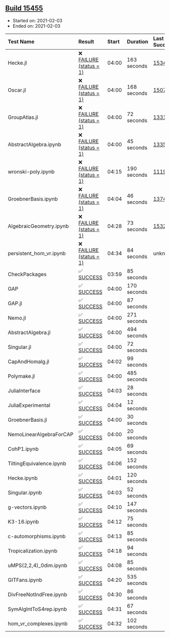 ## [Build 15455](https://oscarci.mathematik.uni-kl.de/job/oscar/15455/)

* Started on: 2021-02-03
* Ended on: 2021-02-03

| Test Name    | Result | Start | Duration | Last Success | First Failure |
|:-------------|:-------|:------|:---------|:-------------|:--------------|
| Hecke.jl | ❌ [FAILURE (status = 1)](https://oscarci.mathematik.uni-kl.de/job/oscar/15455/artifact/logs/build-15455/Hecke.jl.log) | 04:00 | 163 seconds | [15344](https://oscarci.mathematik.uni-kl.de/job/oscar/15344/) | [15348](https://oscarci.mathematik.uni-kl.de/job/oscar/15348/) |
| Oscar.jl | ❌ [FAILURE (status = 1)](https://oscarci.mathematik.uni-kl.de/job/oscar/15455/artifact/logs/build-15455/Oscar.jl.log) | 04:00 | 168 seconds | [15079](https://oscarci.mathematik.uni-kl.de/job/oscar/15079/) | [15080](https://oscarci.mathematik.uni-kl.de/job/oscar/15080/) |
| GroupAtlas.jl | ❌ [FAILURE (status = 1)](https://oscarci.mathematik.uni-kl.de/job/oscar/15455/artifact/logs/build-15455/GroupAtlas.jl.log) | 04:00 | 72 seconds | [13311](https://oscarci.mathematik.uni-kl.de/job/oscar/13311/) | [13312](https://oscarci.mathematik.uni-kl.de/job/oscar/13312/) |
| AbstractAlgebra.ipynb | ❌ [FAILURE (status = 1)](https://oscarci.mathematik.uni-kl.de/job/oscar/15455/artifact/logs/build-15455/AbstractAlgebra.ipynb.log) | 04:00 | 45 seconds | [13355](https://oscarci.mathematik.uni-kl.de/job/oscar/13355/) | [13356](https://oscarci.mathematik.uni-kl.de/job/oscar/13356/) |
| wronski-poly.ipynb | ❌ [FAILURE (status = 1)](https://oscarci.mathematik.uni-kl.de/job/oscar/15455/artifact/logs/build-15455/wronski-poly.ipynb.log) | 04:15 | 190 seconds | [11192](https://oscarci.mathematik.uni-kl.de/job/oscar/11192/) | [11193](https://oscarci.mathematik.uni-kl.de/job/oscar/11193/) |
| GroebnerBasis.ipynb | ❌ [FAILURE (status = 1)](https://oscarci.mathematik.uni-kl.de/job/oscar/15455/artifact/logs/build-15455/GroebnerBasis.ipynb.log) | 04:04 | 46 seconds | [13748](https://oscarci.mathematik.uni-kl.de/job/oscar/13748/) | [13749](https://oscarci.mathematik.uni-kl.de/job/oscar/13749/) |
| AlgebraicGeometry.ipynb | ❌ [FAILURE (status = 1)](https://oscarci.mathematik.uni-kl.de/job/oscar/15455/artifact/logs/build-15455/AlgebraicGeometry.ipynb.log) | 04:28 | 73 seconds | [15322](https://oscarci.mathematik.uni-kl.de/job/oscar/15322/) | [15323](https://oscarci.mathematik.uni-kl.de/job/oscar/15323/) |
| persistent_hom_vr.ipynb | ❌ [FAILURE (status = 1)](https://oscarci.mathematik.uni-kl.de/job/oscar/15455/artifact/logs/build-15455/persistent_hom_vr.ipynb.log) | 04:34 | 84 seconds | unknown | unknown |
| CheckPackages | ✅ [SUCCESS](https://oscarci.mathematik.uni-kl.de/job/oscar/15455/artifact/logs/build-15455/CheckPackages.log) | 03:59 | 85 seconds |  |  |
| GAP | ✅ [SUCCESS](https://oscarci.mathematik.uni-kl.de/job/oscar/15455/artifact/logs/build-15455/GAP.log) | 04:00 | 170 seconds |  |  |
| GAP.jl | ✅ [SUCCESS](https://oscarci.mathematik.uni-kl.de/job/oscar/15455/artifact/logs/build-15455/GAP.jl.log) | 04:00 | 87 seconds |  |  |
| Nemo.jl | ✅ [SUCCESS](https://oscarci.mathematik.uni-kl.de/job/oscar/15455/artifact/logs/build-15455/Nemo.jl.log) | 04:00 | 271 seconds |  |  |
| AbstractAlgebra.jl | ✅ [SUCCESS](https://oscarci.mathematik.uni-kl.de/job/oscar/15455/artifact/logs/build-15455/AbstractAlgebra.jl.log) | 04:00 | 494 seconds |  |  |
| Singular.jl | ✅ [SUCCESS](https://oscarci.mathematik.uni-kl.de/job/oscar/15455/artifact/logs/build-15455/Singular.jl.log) | 04:00 | 72 seconds |  |  |
| CapAndHomalg.jl | ✅ [SUCCESS](https://oscarci.mathematik.uni-kl.de/job/oscar/15455/artifact/logs/build-15455/CapAndHomalg.jl.log) | 04:02 | 99 seconds |  |  |
| Polymake.jl | ✅ [SUCCESS](https://oscarci.mathematik.uni-kl.de/job/oscar/15455/artifact/logs/build-15455/Polymake.jl.log) | 04:00 | 485 seconds |  |  |
| JuliaInterface | ✅ [SUCCESS](https://oscarci.mathematik.uni-kl.de/job/oscar/15455/artifact/logs/build-15455/JuliaInterface.log) | 04:03 | 28 seconds |  |  |
| JuliaExperimental | ✅ [SUCCESS](https://oscarci.mathematik.uni-kl.de/job/oscar/15455/artifact/logs/build-15455/JuliaExperimental.log) | 04:04 | 12 seconds |  |  |
| GroebnerBasis.jl | ✅ [SUCCESS](https://oscarci.mathematik.uni-kl.de/job/oscar/15455/artifact/logs/build-15455/GroebnerBasis.jl.log) | 04:00 | 30 seconds |  |  |
| NemoLinearAlgebraForCAP | ✅ [SUCCESS](https://oscarci.mathematik.uni-kl.de/job/oscar/15455/artifact/logs/build-15455/NemoLinearAlgebraForCAP.log) | 04:00 | 20 seconds |  |  |
| CohP1.ipynb | ✅ [SUCCESS](https://oscarci.mathematik.uni-kl.de/job/oscar/15455/artifact/logs/build-15455/CohP1.ipynb.log) | 04:05 | 69 seconds |  |  |
| TiltingEquivalence.ipynb | ✅ [SUCCESS](https://oscarci.mathematik.uni-kl.de/job/oscar/15455/artifact/logs/build-15455/TiltingEquivalence.ipynb.log) | 04:06 | 152 seconds |  |  |
| Hecke.ipynb | ✅ [SUCCESS](https://oscarci.mathematik.uni-kl.de/job/oscar/15455/artifact/logs/build-15455/Hecke.ipynb.log) | 04:01 | 120 seconds |  |  |
| Singular.ipynb | ✅ [SUCCESS](https://oscarci.mathematik.uni-kl.de/job/oscar/15455/artifact/logs/build-15455/Singular.ipynb.log) | 04:03 | 52 seconds |  |  |
| g-vectors.ipynb | ✅ [SUCCESS](https://oscarci.mathematik.uni-kl.de/job/oscar/15455/artifact/logs/build-15455/g-vectors.ipynb.log) | 04:10 | 147 seconds |  |  |
| K3-16.ipynb | ✅ [SUCCESS](https://oscarci.mathematik.uni-kl.de/job/oscar/15455/artifact/logs/build-15455/K3-16.ipynb.log) | 04:12 | 75 seconds |  |  |
| c-automorphisms.ipynb | ✅ [SUCCESS](https://oscarci.mathematik.uni-kl.de/job/oscar/15455/artifact/logs/build-15455/c-automorphisms.ipynb.log) | 04:13 | 85 seconds |  |  |
| Tropicalization.ipynb | ✅ [SUCCESS](https://oscarci.mathematik.uni-kl.de/job/oscar/15455/artifact/logs/build-15455/Tropicalization.ipynb.log) | 04:18 | 94 seconds |  |  |
| uMPS(2,2,4)_0dim.ipynb | ✅ [SUCCESS](https://oscarci.mathematik.uni-kl.de/job/oscar/15455/artifact/logs/build-15455/uMPS-2-2-4-_0dim.ipynb.log) | 04:08 | 85 seconds |  |  |
| GITFans.ipynb | ✅ [SUCCESS](https://oscarci.mathematik.uni-kl.de/job/oscar/15455/artifact/logs/build-15455/GITFans.ipynb.log) | 04:20 | 535 seconds |  |  |
| DivFreeNotIndFree.ipynb | ✅ [SUCCESS](https://oscarci.mathematik.uni-kl.de/job/oscar/15455/artifact/logs/build-15455/DivFreeNotIndFree.ipynb.log) | 04:30 | 86 seconds |  |  |
| SymAlgIntToS4rep.ipynb | ✅ [SUCCESS](https://oscarci.mathematik.uni-kl.de/job/oscar/15455/artifact/logs/build-15455/SymAlgIntToS4rep.ipynb.log) | 04:31 | 67 seconds |  |  |
| hom_vr_complexes.ipynb | ✅ [SUCCESS](https://oscarci.mathematik.uni-kl.de/job/oscar/15455/artifact/logs/build-15455/hom_vr_complexes.ipynb.log) | 04:32 | 102 seconds |  |  |
